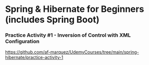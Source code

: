 # Spring & Hibernate for Beginners (includes Spring Boot)

### Practice Activity #1 - Inversion of Control with XML Configuration
https://github.com/af-marquez/UdemyCourses/tree/main/spring-hibernate/practice-activity-1
